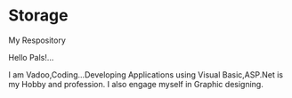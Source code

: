 # Storage
My Respository

Hello Pals!...

I am Vadoo,Coding...Developing Applications using Visual Basic,ASP.Net is my Hobby and profession.
I also engage myself in Graphic designing.

